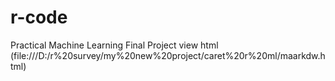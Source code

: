# r-code
Practical Machine Learning Final Project
view html
(file:///D:/r%20survey/my%20new%20project/caret%20r%20ml/maarkdw.html)
